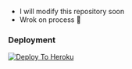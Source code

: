 * I will modify this repository soon
* Wrok on process 🚶
### Deployment
[![Deploy To Heroku](https://www.herokucdn.com/deploy/button.svg)](https://heroku.com/deploy?template=https://github.com/Oxidisedman/Alexa.git)

